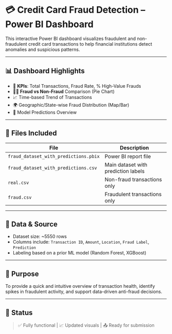 # 💳 Credit Card Fraud Detection – Power BI Dashboard

This interactive Power BI dashboard visualizes fraudulent and non-fraudulent credit card transactions to help financial institutions detect anomalies and suspicious patterns.

---

## 📊 Dashboard Highlights

- 📍 **KPIs**: Total Transactions, Fraud Rate, % High-Value Frauds
- 🕵️‍♂️ **Fraud vs Non-Fraud** Comparison (Pie Chart)
- 📈 Time-based Trend of Transactions
- 🌍 Geographic/State-wise Fraud Distribution (Map/Bar)
- 🧠 Model Predictions Overview

---

## 📁 Files Included

| File                              | Description                                     |
|----------------------------------|-------------------------------------------------|
| `fraud_dataset_with_predictions.pbix` | Power BI report file                        |
| `fraud_dataset_with_predictions.csv`  | Main dataset with prediction labels         |
| `real.csv`                        | Non-fraud transactions only                    |
| `fraud.csv`                       | Fraudulent transactions only                   |

---

## 🧪 Data & Source

- Dataset size: ~5550 rows
- Columns include: `Transaction ID`, `Amount`, `Location`, `Fraud Label`, `Prediction`
- Labeling based on a prior ML model (Random Forest, XGBoost)

---

## 🎯 Purpose

To provide a quick and intuitive overview of transaction health, identify spikes in fraudulent activity, and support data-driven anti-fraud decisions.

---

## 📌 Status

> ✅ Fully functional | 📈 Updated visuals | 📤 Ready for submission
